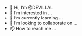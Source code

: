 - 👋 Hi, I’m @DEVILLAL
- 👀 I’m interested in ...
- 🌱 I’m currently learning ...
- 💞️ I’m looking to collaborate on ...
- 📫 How to reach me ...

<!---
DEVILLAL/DEVILLAL is a ✨ special ✨ repository because its `README.md` (this file) appears on your GitHub profile.
You can click the Preview link to take a look at your changes.
--->
